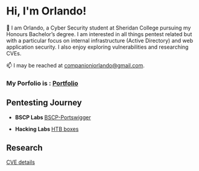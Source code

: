 <h1>Hi, I'm Orlando! </h1>
🌱 I am Orlando, a Cyber Security student at Sheridan College pursuing my Honours Bachelor’s degree. I am interested in all things pentest related but with a particular focus on internal infrastructure (Active Directory) and web application security. I also enjoy exploring vulnerabilities and researching CVEs.


📫 I may be reached at companioniorlando@gmail.com.

### My Porfolio is : [Portfolio](https://orlandocompc.github.io/)

<h2> Pentesting Journey </h2>

- <b> BSCP Labs </b>
[BSCP-Portswigger](https://github.com/OrlandoCompC/Portswigger-Labs)

- <b> Hacking Labs </b>
  [HTB boxes](https://github.com/OrlandoCompC/HACKING_BOXES)

<h2> Research </h2>
<a href="https://github.com/Mmo-kali/CVE" target="_blank" rel="noopener noreferrer">CVE details</a>


